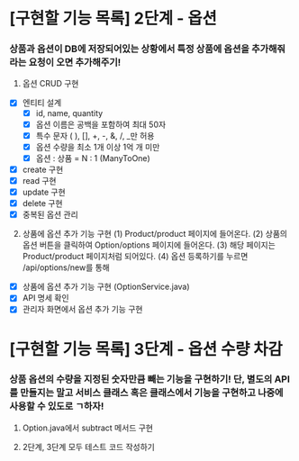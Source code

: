 # [구현할 기능 목록] 2단계 - 옵션 
### 상품과 옵션이 DB에 저장되어있는 상황에서 특정 상품에 옵션을 추가해줘라는 요청이 오면 추가해주기!
1. 옵션 CRUD 구현
- [x] 엔티티 설계 
  - [x] id, name, quantity 
  - [x] 옵션 이름은 공백을 포함하여 최대 50자
  - [x] 특수 문자 ( ), [], +, -, &, /, _만 허용
  - [x] 옵션 수량을 최소 1개 이상 1억 개 미만
  - [x] 옵션 : 상품 = N : 1 (ManyToOne)
- [x] create 구현
- [x] read 구현
- [x] update 구현
- [x] delete 구현
- [x] 중복된 옵션 관리 

2. 상품에 옵션 추가 기능 구현
   (1) Product/product 페이지에 들어온다.
   (2) 상품의 옵션 버튼을 클릭하여 Option/options 페이지에 들어온다.
   (3) 해당 페이지는 Product/product 페이지처럼 되어있다.
   (4) 옵션 등록하기를 누르면 /api/options/new를 통해 

- [x] 상품에 옵션 추가 기능 구현 (OptionService.java)
- [x] API 명세 확인
- [x] 관리자 화면에서 옵션 추가 기능 구현

# [구현할 기능 목록] 3단계 - 옵션 수량 차감
### 상품 옵션의 수량을 지정된 숫자만큼 빼는 기능을 구현하기! 단, 별도의 API를 만들지는 말고 서비스 클래스 혹은 클래스에서 기능을 구현하고 나중에 사용할 수 있도로 ㄱ하자!
1. Option.java에서 subtract 메서드 구현 

2. 2단계, 3단계 모두 테스트 코드 작성하기

